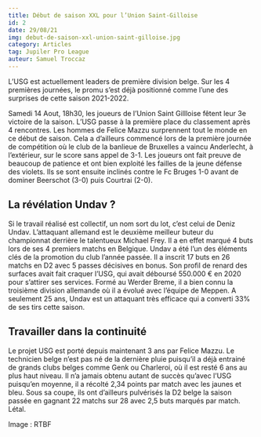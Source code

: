 ```yaml
---
title: Début de saison XXL pour l’Union Saint-Gilloise
id: 2
date: 29/08/21
img: debut-de-saison-xxl-union-saint-gilloise.jpg
category: Articles
tag: Jupiler Pro League
auteur: Samuel Troccaz
---
```


L’USG est actuellement leaders de première division belge. Sur les 4 premières journées, le promu s’est déjà positionné comme l’une des surprises de cette saison 2021-2022. 

Samedi 14 Aout, 18h30, les joueurs de l’Union Saint Gillloise fêtent leur 3e victoire de la saison. L’USG passe à la première place du classement après 4 rencontres. Les hommes de Felice Mazzu surprennent tout le monde en ce début de saison. Cela a d’ailleurs commencé lors de la première journée de compétition où le club de la banlieue de Bruxelles a vaincu Anderlecht, à l’extérieur, sur le score sans appel de 3-1. Les joueurs ont fait preuve de beaucoup de patience et ont bien exploité les failles de la jeune défense des violets. Ils se sont ensuite inclinés contre le Fc Bruges 1-0 avant de dominer Beerschot (3-0) puis Courtrai (2-0).

## La révélation Undav ? 

Si le travail réalisé est collectif, un nom sort du lot, c’est celui de Deniz Undav. L’attaquant allemand est le deuxième meilleur buteur du championnat derrière le talentueux Michael Frey. Il a en effet marqué 4 buts lors de ses 4 premiers matchs en Belgique. Undav a été l’un des éléments clés de la promotion du club l’année passée. Il a inscrit 17 buts en 26 matchs en D2 avec 5 passes décisives en bonus. Son profil de renard des surfaces avait fait craquer l’USG, qui avait déboursé 550.000 € en 2020 pour s’attirer ses services. Formé au Werder Breme, il a bien connu la troisième division allemande où il a évolué avec l’équipe de Meppen. A seulement 25 ans, Undav est un attaquant très efficace qui a converti 33% de ses tirs cette saison. 

## Travailler dans la continuité 

Le projet USG est porté depuis maintenant 3 ans par Felice Mazzu. Le technicien belge n’est pas né de la dernière pluie puisqu’il a déjà entrainé de grands clubs belges comme Genk ou Charleroi, où il est resté 6 ans au plus haut niveau. Il n’a jamais obtenu autant de succès qu’avec l’USG puisqu’en moyenne, il a récolté 2,34 points par match avec les jaunes et bleu. Sous sa coupe, ils ont d’ailleurs pulvérisés la D2 belge la saison passée en gagnant 22 matchs sur 28 avec 2,5 buts marqués par match. Létal.  


Image : RTBF 
